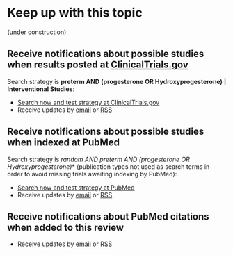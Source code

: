 Keep up with this topic
=========================
(under construction)

Receive notifications about possible studies when results posted at [ClinicalTrials.gov](http://clinicaltrials.gov)
-------------------------
Search strategy is **preterm AND (progesterone OR Hydroxyprogesterone) | Interventional Studies**:

* [Search now and test strategy at ClinicalTrials.gov](https://clinicaltrials.gov/ct2/results?term=preterm+AND+%28progesterone+OR+Hydroxyprogesterone%29&type=Intr&rslt=&recr=&age_v=&gndr=&cond=&intr=&titles=&outc=&spons=&lead=&id=&state1=&cntry1=&state2=&cntry2=&state3=&cntry3=&locn=&rcv_s=&rcv_e=&lup_s=&lup_e=)
* Receive updates by [email](https://feedburner.google.com/fb/a/mailverify?uri=ClinicaltrialsgovPretermBirth&amp;loc=en_US) or [RSS](http://feeds.feedburner.com/ClinicaltrialsgovPretermBirth?format=xml)

Receive notifications about possible studies when indexed at PubMed
-------------------------
Search strategy is **random* AND preterm AND (progesterone OR Hydroxyprogesterone)** (publication types not used as search terms in order to avoid missing trials awaiting indexing by PubMed):

* [Search now and test strategy at PubMed](https://www.ncbi.nlm.nih.gov/pubmed/?term=random*+AND+preterm+AND+(progest*+OR+Hydroxyprogest*))
* Receive updates by [email](https://feedburner.google.com/fb/a/mailverify?uri=PubmedPretermBirth&loc=en_US) or [RSS](http://feeds.feedburner.com/PubmedPretermBirth)

Receive notifications about PubMed citations when added to this review
-------------------------
* Receive updates by [email](https://feedburner.google.com/fb/a/mailverify?uri=OpenmetaanalysisPretermBirth&amp;loc=en_US) or [RSS](http://feeds.feedburner.com/OpenmetaanalysisPretermBirth)
